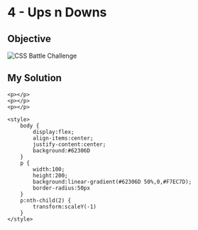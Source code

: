 # 4 - Ups n Downs

## Objective

![CSS Battle Challenge](https://cssbattle.dev/targets/4.png)

## My Solution

    <p></p>
    <p></p>
    <p></p>

    <style>
        body {
            display:flex;
            align-items:center;
            justify-content:center;
            background:#62306D
        }
        p {
            width:100;
            height:200;
            background:linear-gradient(#62306D 50%,0,#F7EC7D);
            border-radius:50px
        }
        p:nth-child(2) {
            transform:scaleY(-1)
        }
    </style>
